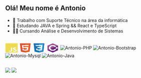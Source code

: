 ## Olá! Meu nome é Antonio 


- 🔭 Trabalho com Suporte Técnico na área da informática
- 🌱 Estudando JAVA e Spring && React e TypeScript
- 👨‍🎓 Cursando Análise e Desenvolvimento de Sistemas

<div style="display: inline_block"><br>
  <img align="center" alt="Antonio-Js" height="30" width="40" src="https://raw.githubusercontent.com/devicons/devicon/master/icons/javascript/javascript-plain.svg">
  <img align="center" alt="Antonio-HTML" height="30" width="40" src="https://raw.githubusercontent.com/devicons/devicon/master/icons/html5/html5-original.svg">
  <img align="center" alt="Antonio-CSS" height="30" width="40" src="https://raw.githubusercontent.com/devicons/devicon/master/icons/css3/css3-original.svg">
  <img align="center" alt="Antonio-Csharp" height="30" width="40" src="https://raw.githubusercontent.com/devicons/devicon/master/icons/csharp/csharp-original.svg">
   <img align="center" alt="Antonio-PHP" height="50" width="60" src="https://cdn.jsdelivr.net/gh/devicons/devicon@latest/icons/php/php-original.svg" />
   <img align="center" alt="Antonio-Bootstrap" height="40" width="50" src="https://cdn.jsdelivr.net/gh/devicons/devicon@latest/icons/bootstrap/bootstrap-original.svg" />
   <img align="center" alt="Antonio-Mysql" height="40" width="50" src="https://cdn.jsdelivr.net/gh/devicons/devicon@latest/icons/mysql/mysql-original.svg" />
    <img align="center" alt="Antonio-Java" height="40" width="50" src="https://cdn.jsdelivr.net/gh/devicons/devicon@latest/icons/java/java-original.svg" />
  
</div>

##

<div>
   <a href = "mailto:antoniocarlos31032@gmail.com"><img src="https://img.shields.io/badge/-Gmail-%23333?style=for-the-badge&logo=gmail&logoColor=white" target="_blank"></a>
  <a href="https://www.linkedin.com/in/antonio-alves-b2a786314/" target="_blank"><img src="https://img.shields.io/badge/-LinkedIn-%230077B5?style=for-the-badge&logo=linkedin&logoColor=white" target="_blank"></a> 
</div>


